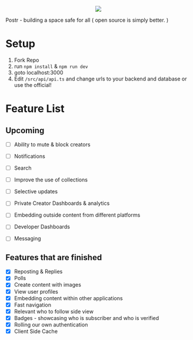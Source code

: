 <p align="center"><img src="https://v6-0.pages.dev/icons/icon-blue.jpg"/></p>

<p>Postr - building a space safe for all ( open source is simply better. )</p>

# Setup

1. Fork Repo
2. run `npm install` & `npm run dev`
3. goto localhost:3000
4. Edit `/src/api/api.ts` and change urls to your backend and database or use the official!

# Feature List

## Upcoming    
- [ ] Ability to mute & block creators
- [ ] Notifications
- [ ] Search
- [ ] Improve the use of collections
- [ ] Selective updates
- [ ] Private Creator Dashboards & analytics
- [ ] Embedding outside content from different platforms
- [ ] Developer Dashboards 
- [ ] Messaging 


## Features that are finished
- [x] Reposting & Replies 
- [x] Polls
- [x] Create content with images
- [x] View user profiles
- [x] Embedding content within other applications
- [x] Fast navigation
- [x] Relevant who to follow side view
- [x] Badges - showcasing who is subscriber and who is verified 
- [x] Rolling our own authentication  
- [x] Client Side Cache
